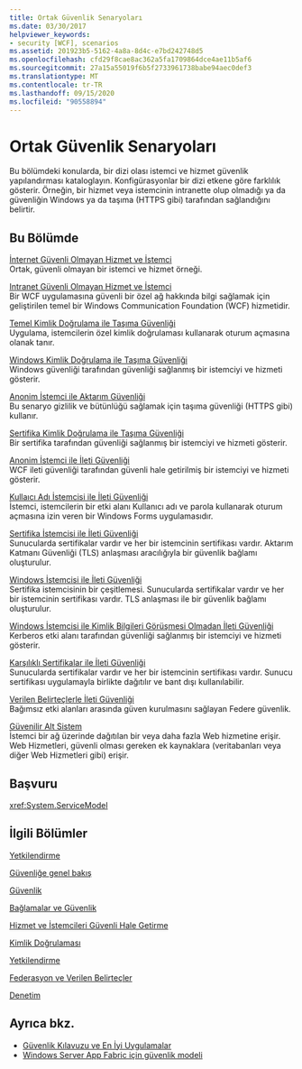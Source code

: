 ```yaml
---
title: Ortak Güvenlik Senaryoları
ms.date: 03/30/2017
helpviewer_keywords:
- security [WCF], scenarios
ms.assetid: 201923b5-5162-4a8a-8d4c-e7bd242748d5
ms.openlocfilehash: cfd29f8cae8ac362a5fa1709864dce4ae11b5af6
ms.sourcegitcommit: 27a15a55019f6b5f2733961738babe94aec0def3
ms.translationtype: MT
ms.contentlocale: tr-TR
ms.lasthandoff: 09/15/2020
ms.locfileid: "90558894"
---
```

# <a name="common-security-scenarios"></a>Ortak Güvenlik Senaryoları
Bu bölümdeki konularda, bir dizi olası istemci ve hizmet güvenlik yapılandırması kataloglayın. Konfigürasyonlar bir dizi etkene göre farklılık gösterir. Örneğin, bir hizmet veya istemcinin intranette olup olmadığı ya da güvenliğin Windows ya da taşıma (HTTPS gibi) tarafından sağlandığını belirtir.  
  
## <a name="in-this-section"></a>Bu Bölümde  
 [İnternet Güvenli Olmayan Hizmet ve İstemci](internet-unsecured-client-and-service.md)  
 Ortak, güvenli olmayan bir istemci ve hizmet örneği.  
  
 [Intranet Güvenli Olmayan Hizmet ve İstemci](intranet-unsecured-client-and-service.md)  
 Bir WCF uygulamasına güvenli bir özel ağ hakkında bilgi sağlamak için geliştirilen temel bir Windows Communication Foundation (WCF) hizmetidir.  
  
 [Temel Kimlik Doğrulama ile Taşıma Güvenliği](transport-security-with-basic-authentication.md)  
 Uygulama, istemcilerin özel kimlik doğrulaması kullanarak oturum açmasına olanak tanır.  
  
 [Windows Kimlik Doğrulama ile Taşıma Güvenliği](transport-security-with-windows-authentication.md)  
 Windows güvenliği tarafından güvenliği sağlanmış bir istemciyi ve hizmeti gösterir.  
  
 [Anonim İstemci ile Aktarım Güvenliği](transport-security-with-an-anonymous-client.md)  
 Bu senaryo gizlilik ve bütünlüğü sağlamak için taşıma güvenliği (HTTPS gibi) kullanır.  
  
 [Sertifika Kimlik Doğrulama ile Taşıma Güvenliği](transport-security-with-certificate-authentication.md)  
 Bir sertifika tarafından güvenliği sağlanmış bir istemciyi ve hizmeti gösterir.  
  
 [Anonim İstemci ile İleti Güvenliği](message-security-with-an-anonymous-client.md)  
 WCF ileti güvenliği tarafından güvenli hale getirilmiş bir istemciyi ve hizmeti gösterir.  
  
 [Kullaıcı Adı İstemcisi ile İleti Güvenliği](message-security-with-a-user-name-client.md)  
 İstemci, istemcilerin bir etki alanı Kullanıcı adı ve parola kullanarak oturum açmasına izin veren bir Windows Forms uygulamasıdır.  
  
 [Sertifika İstemcisi ile İleti Güvenliği](message-security-with-a-certificate-client.md)  
 Sunucularda sertifikalar vardır ve her bir istemcinin sertifikası vardır. Aktarım Katmanı Güvenliği (TLS) anlaşması aracılığıyla bir güvenlik bağlamı oluşturulur.  
  
 [Windows İstemcisi ile İleti Güvenliği](message-security-with-a-windows-client.md)  
 Sertifika istemcisinin bir çeşitlemesi. Sunucularda sertifikalar vardır ve her bir istemcinin sertifikası vardır. TLS anlaşması ile bir güvenlik bağlamı oluşturulur.  
  
 [Windows İstemcisi ile Kimlik Bilgileri Görüşmesi Olmadan İleti Güvenliği](message-security-with-a-windows-client-without-credential-negotiation.md)  
 Kerberos etki alanı tarafından güvenliği sağlanmış bir istemciyi ve hizmeti gösterir.  
  
 [Karşılıklı Sertifikalar ile İleti Güvenliği](message-security-with-mutual-certificates.md)  
 Sunucularda sertifikalar vardır ve her bir istemcinin sertifikası vardır. Sunucu sertifikası uygulamayla birlikte dağıtılır ve bant dışı kullanılabilir.  
  
 [Verilen Belirteçlerle İleti Güvenliği](message-security-with-issued-tokens.md)  
 Bağımsız etki alanları arasında güven kurulmasını sağlayan Federe güvenlik.  
  
 [Güvenilir Alt Sistem](trusted-subsystem.md)  
 İstemci bir ağ üzerinde dağıtılan bir veya daha fazla Web hizmetine erişir. Web Hizmetleri, güvenli olması gereken ek kaynaklara (veritabanları veya diğer Web Hizmetleri gibi) erişir.  
  
## <a name="reference"></a>Başvuru  
 <xref:System.ServiceModel>  
  
## <a name="related-sections"></a>İlgili Bölümler  
 [Yetkilendirme](authorization-in-wcf.md)  
  
 [Güvenliğe genel bakış](security-overview.md)  
  
 [Güvenlik](security.md)  
  
 [Bağlamalar ve Güvenlik](bindings-and-security.md)  
  
 [Hizmet ve İstemcileri Güvenli Hale Getirme](securing-services-and-clients.md)  
  
 [Kimlik Doğrulaması](authentication-in-wcf.md)  
  
 [Yetkilendirme](authorization-in-wcf.md)  
  
 [Federasyon ve Verilen Belirteçler](federation-and-issued-tokens.md)  
  
 [Denetim](auditing-security-events.md)  
  
## <a name="see-also"></a>Ayrıca bkz.

- [Güvenlik Kılavuzu ve En İyi Uygulamalar](security-guidance-and-best-practices.md)
- [Windows Server App Fabric için güvenlik modeli](/previous-versions/appfabric/ee677202(v=azure.10))
